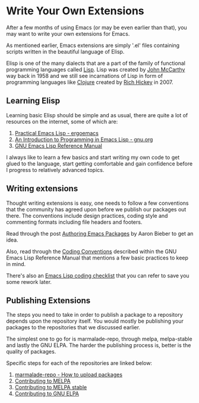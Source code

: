 # Write Your Own Extensions

After a few months of using Emacs (or may be even earlier than that), you may want to write your own extensions for Emacs.

As mentioned earlier, Emacs extensions are simply '.el' files containing scripts written in the beautiful language of Elisp. 

Elisp is one of the many dialects that are a part of the family of functional programming languages called [Lisp](https://en.wikipedia.org/wiki/Lisp_(programming_language)). Lisp was created by [John McCarthy](https://en.wikipedia.org/wiki/John_McCarthy_(computer_scientist)) way back in 1958 and we still see incarnations of Lisp in form of programming languages like [Clojure](https://en.wikipedia.org/wiki/Clojure) created by [Rich Hickey](https://twitter.com/richhickey) in 2007.

## Learning Elisp

Learning basic Elisp should be simple and as usual, there are quite a lot of resources on the internet, some of which are:

1. [Practical Emacs Lisp - ergoemacs](http://ergoemacs.org/emacs/elisp.html)
2. [An Introduction to Programming in Emacs Lisp - gnu.org](https://www.gnu.org/software/emacs/manual/eintr.html)
3. [GNU Emacs Lisp Reference Manual](https://www.gnu.org/software/emacs/manual/elisp.html)

I always like to learn a few basics and start writing my own code to get glued to the language, start getting comfortable and gain confidence before I progress to relatively advanced topics.

## Writing extensions

Thought writing extensions is easy, one needs to follow a few conventions that the community has agreed upon before we publish our packages out there. The conventions include design practices, coding style and commenting formats including file headers and footers.

Read through the post [Authoring Emacs Packages](https://blog.aaronbieber.com/2015/08/04/authoring-emacs-packages.html) by Aaron Bieber to get an idea.

Also, read through the [Coding Conventions](https://www.gnu.org/software/emacs/manual/html_node/elisp/Coding-Conventions.html) described within the GNU Emacs Lisp Reference Manual that mentions a few basic practices to keep in mind.

There's also an [Emacs Lisp coding checklist](http://www.nongnu.org/emacs-tiny-tools/packages/index-body.html) that you can refer to save you some rework later.

## Publishing Extensions

The steps you need to take in order to publish a package to a repository depends upon the repository itself. You would mostly be publishing your packages to the repositories that we discussed earlier.

The simplest one to go for is marmalade-repo, through melpa, melpa-stable and lastly the GNU ELPA.
The harder the publishing process is, better is the quality of packages.

Specific steps for each of the repositories are linked below:

1. [marmalade-repo - How to upload packages](https://marmalade-repo.org/#upload)
2. [Contributing to MELPA](https://github.com/melpa/melpa/blob/master/CONTRIBUTING.md)
3. [Contributing to MELPA stable](https://github.com/melpa/melpa#melpa-stable)
4. [Contributing to GNU ELPA](https://www.emacswiki.org/emacs/ELPA#toc2)
